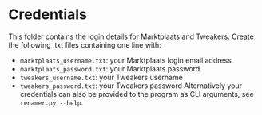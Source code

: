 # Credentials
This folder contains the login details for Marktplaats and Tweakers.
Create the following .txt files containing one line with:
* `marktplaats_username.txt`: your Marktplaats login email address 
* `marktplaats_password.txt`: your Marktplaats password
* `tweakers_username.txt`: your Tweakers username
* `tweakers_password.txt`: your Tweakers password
Alternatively your credentials can also be provided to the program as CLI arguments, see `renamer.py --help`.
